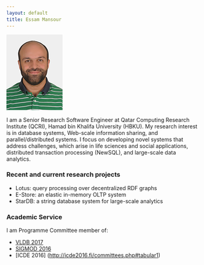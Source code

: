 ```yaml
---
layout: default
title: Essam Mansour
---
```

![emansour](/images/essam2.jpg)

I am a Senior Research Software Engineer at Qatar Computing Research Institute (QCRI), Hamad bin Khalifa University (HBKU). My research interest is in database systems, Web-scale information sharing, and parallel/distributed systems. I focus on developing novel systems that address challenges, which arise in life sciences and social applications, distributed transaction processing (NewSQL), and large-scale data analytics. 

### Recent and current research projects 

- Lotus: query processing over decentralized RDF graphs
- E-Store: an elastic in-memory OLTP system
- StarDB: a string database system for large-scale analytics


### Academic Service
I am Programme Committee member of:

- [VLDB 2017](http://www.vldb.org/2017/review_board.php)
- [SIGMOD 2016](http://www.sigmod2016.org/org_sigmod_pc.shtml)
- [ICDE 2016] (http://icde2016.fi/committees.php#tabular1)









